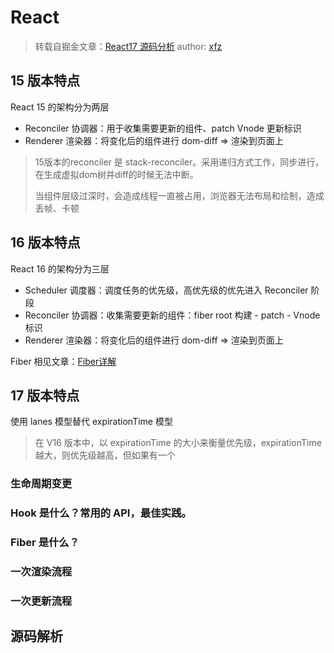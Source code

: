 # React

> 转载自掘金文章：[React17 源码分析](https://juejin.cn/post/6898635086657224717)
> author: [xfz](https://juejin.cn/user/1415826705485128)

## 15 版本特点
React 15 的架构分为两层
- Reconciler 协调器：用于收集需要更新的组件、patch Vnode 更新标识
- Renderer 渲染器：将变化后的组件进行 dom-diff => 渲染到页面上

> 15版本的reconciler 是 stack-reconciler。采用递归方式工作，同步进行，在生成虚拟dom树并diff的时候无法中断。
>
> 当组件层级过深时，会造成线程一直被占用，浏览器无法布局和绘制，造成丢帧、卡顿

## 16 版本特点
React 16 的架构分为三层
- Scheduler 调度器：调度任务的优先级，高优先级的优先进入 Reconciler 阶段
- Reconciler 协调器：收集需要更新的组件：fiber root 构建 - patch - Vnode 标识
- Renderer 渲染器：将变化后的组件进行 dom-diff => 渲染到页面上

Fiber 相见文章：[Fiber详解](https://blog.ahulib.com/blog/Fiber详解)

## 17 版本特点
使用 lanes 模型替代 expirationTime 模型
> 在 V16 版本中，以 expirationTime 的大小来衡量优先级，expirationTime 越大，则优先级越高，但如果有一个

### 生命周期变更

### Hook 是什么？常用的 API，最佳实践。

### Fiber 是什么？

### 一次渲染流程

### 一次更新流程

## 源码解析
